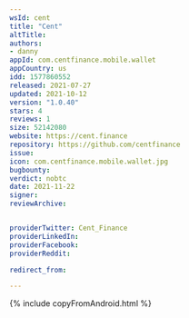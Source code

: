 ```yaml
---
wsId: cent
title: "Cent"
altTitle: 
authors:
- danny
appId: com.centfinance.mobile.wallet
appCountry: us
idd: 1577860552
released: 2021-07-27
updated: 2021-10-12
version: "1.0.40"
stars: 4
reviews: 1
size: 52142080
website: https://cent.finance
repository: https://github.com/centfinance
issue: 
icon: com.centfinance.mobile.wallet.jpg
bugbounty: 
verdict: nobtc
date: 2021-11-22
signer: 
reviewArchive:


providerTwitter: Cent_Finance
providerLinkedIn: 
providerFacebook: 
providerReddit: 

redirect_from:

---
```


{% include copyFromAndroid.html %}
